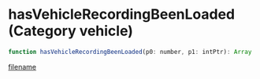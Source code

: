 # hasVehicleRecordingBeenLoaded (Category vehicle)

```js
function hasVehicleRecordingBeenLoaded(p0: number, p1: intPtr): Array
```

[filename](hasVehicleRecordingBeenLoaded_m.md ':include')